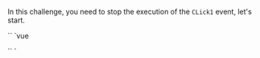 <!--info-header-start-->
<!--info-header-end-->


In this challenge, you need to stop the execution of the `CLick1` event, let&#39;s start.

`` `vue
<script setup lang="ts">

const click1 = () =&gt; {{
console.log (&#39;Click1&#39;)
}

const click2 = () =&gt; {{
console.log (&#39;click2&#39;)
}

</script>

<template>
<div @click="click1()">
<div @click="click2()">
Click ME
</div>
</div>
</template>
`` `


<!--info-footer-start-->
<!--info-footer-end-->
